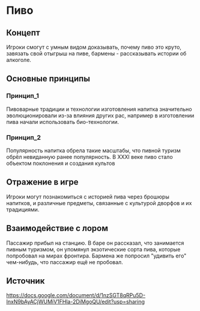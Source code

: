 # Пиво

## Концепт


Игроки смогут с умным видом доказывать, почему пиво это круто, завязать свой отыгрыш на пиве, бармены - рассказывать истории об алкоголе.

## Основные принципы

### Принцип_1 

Пивоварные традиции и технологии изготовления напитка значительно эволюционировали из-за влияния других рас, например в изготовлении пива начали использовать био-технологии.

### Принцип_2

Популярность напитка обрела такие масштабы, что пивной туризм обрёл невиданную ранее популярность. В XXXI веке пиво стало объектом поклонения и создания культов

## Отражение в игре

Игроки могут познакомиться с историей пива через брошюры напитков, и различные предметы, связанные с культурой дворфов и их традициями.

## Взаимодействие с лором
Пассажир прибыл на станцию. В баре он рассказал, что занимается пивным туризмом, он упомянул экзотические сорта пива, которые попробовал на мирах фронтира. Бармена же попросил "удивить его" чем-нибудь, что пассажир ещё не пробовал. 
## Источник
https://docs.google.com/document/d/1nzSGT8qRPu5D-InxN9bAyACjWUMiV1FHla-2DiMgoQU/edit?usp=sharing
